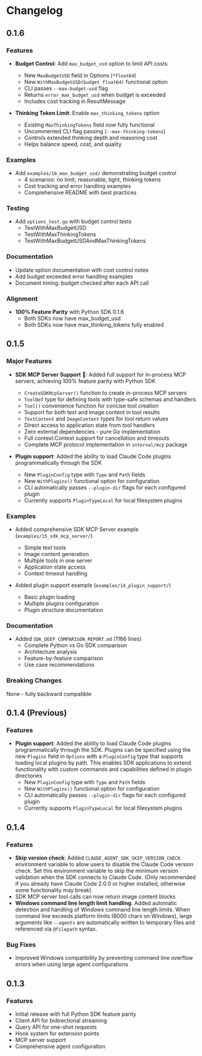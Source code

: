 # Changelog

## 0.1.6

### Features

- **Budget Control**: Add `max_budget_usd` option to limit API costs
  - New `MaxBudgetUSD` field in Options (`*float64`)
  - New `WithMaxBudgetUSD(budget float64)` functional option
  - CLI passes `--max-budget-usd` flag
  - Returns `error_max_budget_usd` when budget is exceeded
  - Includes cost tracking in ResultMessage

- **Thinking Token Limit**: Enable `max_thinking_tokens` option
  - Existing `MaxThinkingTokens` field now fully functional
  - Uncommented CLI flag passing (`--max-thinking-tokens`)
  - Controls extended thinking depth and reasoning cost
  - Helps balance speed, cost, and quality

### Examples

- Add `examples/16_max_budget_usd/` demonstrating budget control
  - 4 scenarios: no limit, reasonable, tight, thinking tokens
  - Cost tracking and error handling examples
  - Comprehensive README with best practices

### Testing

- Add `options_test.go` with budget control tests
  - TestWithMaxBudgetUSD
  - TestWithMaxThinkingTokens  
  - TestWithMaxBudgetUSDAndMaxThinkingTokens

### Documentation

- Update option documentation with cost control notes
- Add budget exceeded error handling examples
- Document timing: budget checked after each API call

### Alignment

- **100% Feature Parity** with Python SDK 0.1.6
  - Both SDKs now have max_budget_usd
  - Both SDKs now have max_thinking_tokens fully enabled

## 0.1.5

### Major Features

- **SDK MCP Server Support** 🎉: Added full support for in-process MCP servers, achieving 100% feature parity with Python SDK
  - `CreateSDKMcpServer()` function to create in-process MCP servers
  - `ToolDef` type for defining tools with type-safe schemas and handlers
  - `Tool()` convenience function for concise tool creation
  - Support for both text and image content in tool results
  - `TextContent` and `ImageContent` types for tool return values
  - Direct access to application state from tool handlers
  - Zero external dependencies - pure Go implementation
  - Full context.Context support for cancellation and timeouts
  - Complete MCP protocol implementation in `internal/mcp` package

- **Plugin support**: Added the ability to load Claude Code plugins programmatically through the SDK
  - New `PluginConfig` type with `Type` and `Path` fields
  - New `WithPlugins()` functional option for configuration
  - CLI automatically passes `--plugin-dir` flags for each configured plugin
  - Currently supports `PluginTypeLocal` for local filesystem plugins

### Examples

- Added comprehensive SDK MCP Server example (`examples/15_sdk_mcp_server/`)
  - Simple text tools
  - Image content generation
  - Multiple tools in one server
  - Application state access
  - Context timeout handling

- Added plugin support example (`examples/14_plugin_support/`)
  - Basic plugin loading
  - Multiple plugins configuration
  - Plugin structure documentation

### Documentation

- Added `SDK_DEEP_COMPARISON_REPORT.md` (1166 lines)
  - Complete Python vs Go SDK comparison
  - Architecture analysis
  - Feature-by-feature comparison
  - Use case recommendations

### Breaking Changes

None - fully backward compatible

## 0.1.4 (Previous)

### Features

- **Plugin support**: Added the ability to load Claude Code plugins programmatically through the SDK. Plugins can be specified using the new `Plugins` field in `Options` with a `PluginConfig` type that supports loading local plugins by path. This enables SDK applications to extend functionality with custom commands and capabilities defined in plugin directories
  - New `PluginConfig` type with `Type` and `Path` fields
  - New `WithPlugins()` functional option for configuration
  - CLI automatically passes `--plugin-dir` flags for each configured plugin
  - Currently supports `PluginTypeLocal` for local filesystem plugins

## 0.1.4

### Features

- **Skip version check**: Added `CLAUDE_AGENT_SDK_SKIP_VERSION_CHECK` environment variable to allow users to disable the Claude Code version check. Set this environment variable to skip the minimum version validation when the SDK connects to Claude Code. (Only recommended if you already have Claude Code 2.0.0 or higher installed, otherwise some functionality may break)
- SDK MCP server tool calls can now return image content blocks
- **Windows command line length limit handling**: Added automatic detection and handling of Windows command line length limits. When command line exceeds platform limits (8000 chars on Windows), large arguments like `--agents` are automatically written to temporary files and referenced via `@filepath` syntax.

### Bug Fixes

- Improved Windows compatibility by preventing command line overflow errors when using large agent configurations

## 0.1.3

### Features

- Initial release with full Python SDK feature parity
- Client API for bidirectional streaming
- Query API for one-shot requests
- Hook system for extension points
- MCP server support
- Comprehensive agent configuration
